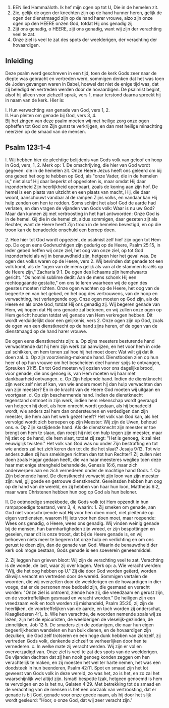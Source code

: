1. EEN lied Hammaäloth. Ik hef mijn ogen op tot U, Die in de hemelen zit.
2. Zie, gelijk de ogen der knechten zijn op de hand hunner heren, gelijk de ogen der dienstmaagd zijn op de hand harer vrouwe, alzo zijn onze ogen op den HEERE onzen God, totdat Hij ons genadig zij.
3. Zijt ons genadig, o HEERE, zijt ons genadig, want wij zijn der verachting veel te zat.
4. Onze ziel is veel te zat des spots der weelderigen, der verachting der hovaardigen.

## Inleiding

Deze psalm werd geschreven in een tijd, toen de kerk Gods zeer naar de diepte was gebracht en vertreden werd, sommigen denken dat het was toen de Joden gevangen waren in Babel, hoewel dat niet de enige tijd was, dat zij beledigd en vertreden werden door de hovaardigen. De psalmist begint, alsof hij alleen voor zichzelf sprak, vers 1, maar terstond daarna spreekt hij in naam van de kerk. Hier is:

I. Hun verwachting van genade van God, vers 1, 2.  
II. Hun pleiten om genade bij God, vers 3, 4.  
Bij het zingen van deze psalm moeten wij met heilige zorg onze ogen opheffen tot God om Zijn gunst te verkrijgen, en dan met heilige minachting neerzien op de smaad van de mensen.


## Psalm 123:1-4 
I. Wij hebben hier de plechtige belijdenis van Gods volk van geloof en hoop in God, vers, 1, 2. Merk op:
1\. De omschrijving, die hier van God wordt gegeven: die in de hemelen zit. Onze Heere Jezus heeft ons geleerd om bij ons gebed het oog te hebben op God, als "onze Vader, die in de hemelen is," niet alsof Hij daar beperkt of opgesloten is, maar omdat Hij daar inzonderheid Zijn heerlijkheid openbaart, zoals de koning aan zijn hof. De hemel is een plaats van uitzicht en een plaats van macht, Hij, die daar woont, aanschouwt vandaar al de rampen Zijns volks, en vandaar kan Hij hulp zenden om hen te redden. Soms schijnt het alsof God de aarde had verlaten, en dan vragen de vijanden van Gods volk: Waar is nu uw God? Maar dan kunnen zij met vertroosting in het hart antwoorden: Onze God is in de hemel. Gij die in de hemel zit, aldus sommigen, daar gezeten zijt als Rechter, want de Heere heeft Zijn troon in de hemelen bevestigd, en op die troon kan de benadeelde onschuld een beroep doen.

2\. Hoe hier tot God wordt opgezien, de psalmist zelf hief zijn ogen tot Hem op. De ogen eens Godvruchtigen zijn gedurig op de Heere, Psalm 25:15, in ieder gebed heffen wij onze ziel, het oog van onze ziel, op tot God inzonderheid als wij in benauwdheid zijn, hetgeen hier het geval was. De ogen des volks waren op de Heere, vers 2. Wij bevinden dat genade tot een volk komt, als de "ogen van de mens gelijk als van al de stammen Israëls op de Heere zijn," Zacharia 9:1. De ogen des lichaams zijn hemelwaarts gericht. "Os homini sublime dedit: Aan de mens schonk Hij een rechtopgaande gestalte," om ons te leren waarheen wij de ogen des geestes moeten richten. Onze ogen wachten op de Heere, het oog van de begeerte en van het gebed, en het oog des vertrouwens, van de hoop en verwachting, het verlangende oog. Onze ogen moeten op God zijn, als de Heere en als onze God, totdat Hij ons genadig zij. Wij begeren genade van Hem, wij hopen dat Hij ons genade zal betonen, en wij zullen onze ogen op Hem gericht houden totdat wij genade van Hem verkregen hebben. Dit wordt verduidelijkt door een gelijkenis, vers 2. Onze ogen zijn op God, zoals de ogen van een dienstknecht op de hand zijns heren, of de ogen van de dienstmaagd op de hand harer vrouwe. 

De ogen eens dienstknechts zijn: 
a. Op zijns meesters besturende hand verwachtende dat hij hem zijn werk zal aanwijzen, en het voor hem in orde zal schikken, en hem tonen zal hoe hij het moet doen: Wat wilt gij dat ik doen zal.
b. Op zijn voorziening-makende hand. Dienstboden zien op hun heer of op hun vrouwe om het bescheiden deel hunner spijs te ontvangen, Spreuken 31:15. En tot God moeten wij opzien voor ons dagelijks brood, voor genade, die ons genoeg is, van Hem moeten wij haar met dankbaarheid ontvangen.
c. Op Zijn helpende hand. Indien de dienstknecht zijn werk zelf niet af kan, van wie anders moet hij dan hulp verwachten dan van zijn meester? En in de kracht van de Heere God moeten wij uitgaan en voortgaan. 
d. Op zijn beschermende hand. Indien de dienstknecht tegenstand ontmoet in zijn werk, indien hem rekenschap wordt gevraagd van hetgeen hij doet, als hem onrecht wordt gedaan, als hij benadeeld wordt, wie anders zal hem dan ondersteunen en verdedigen dan zijn meester, die hem aan het werk gezet heeft? Het volk van God kan, als het vervolgd wordt zich beroepen op zijn Meester: Wij zijn de Uwen, behoud ons.
e. Op Zijn kastijdende hand. Als de dienstknecht zijn meester er toe brengt om hem te slaan, dan roept hij niet om hulp tegen zijn meester, maar hij ziet op de hand, die hem slaat, totdat zij zegt: "Het is genoeg, ik zal niet eeuwiglijk twisten." Het volk van God was nu onder Zijn bestraffing en tot wie anders zal het zich keren dan tot die die het slaat? Jesaja 9:12. Tot wie anders zullen zij hun smekingen richten dan tot hun Rechter? Zij zullen niet doen zoals Hagar gedaan heeft, die van haar meesteres wegliep toen deze haar met enige strengheid behandelde, Genesis 16:6, maar zich onderwerpen aan en zich vernederen onder de machtige hand Gods.
f. Op Zijn belonende hand. De dienstknecht verwacht zijn loon van zijn meester zijn: wel, gij goede en getrouwe dienstknecht. Geveinsden hebben hun oog op de hand van de wereld, en zij hebben van haar hun loon, Mattheüs 6:2, maar ware Christenen hebben hun oog op God als hun beloner.

II. De ootmoedige smeekbede, die Gods volk tot Hem opzendt in hun rampspoedige toestand, vers 3, 4, waarin:
1\. Zij smeken om genade, aan God niet voorschrijvende wat Hij voor hen doen moet, niet pleitende op eigen verdiensten, waarom Hij iets voor hen doen moet, maar roepende: Wees ons genadig, o Heere, wees ons genadig. Wij vinden weinig genade bij de mensen, hun barmhartigheden zijn wreed, er zijn bespottingen en geselen, maar dit is onze troost, dat bij de Heere genade is, en wij behoeven niets meer te begeren tot onze hulp en verlichting en om ons gerust te doen zijn, dan de genade van God. Waarin de benauwdheid der kerk ook moge bestaan, Gods genade is een soeverein geneesmiddel.

2\. Zij leggen hun grieven bloot: Wij zijn de verachting veel te zat. Verachting is de wonde, de last, waar zij over klagen. Merk op: 
a. Wie veracht werden: "Wij, die het oog hebben op U." Zij die door God worden geëerd, worden dikwijls veracht en vertreden door de wereld. Sommigen vertalen de woorden, die wij overzetten door de weelderigen en de hovaardigen in dier voege, dat er de personen mee bedoeld zijn, die gesmaad en veracht worden: "Onze ziel is ontroerd, ziende hoe zij, die vreedzaam en gerust zijn, en de voortreffelijken gesmaad en veracht worden." De heiligen zijn een vreedzaam volk en toch worden zij mishandeld, Psalm 35:20, zij zijn de heerlijken, de voortreffelijken van de aarde, en toch worden zij onderschat, Klaagliederen 4:1,.
b. Wie hen verachtte, de woorden nemende zoals wij ze lezen, zijn het de epicuristen, de weelderigen de vleselijk-gezinden, de zinnelijken, Job 12:5. De smaders zijn de zodanigen, die naar hun eigen begeerlijkheden wandelen en hun buik dienen, en de hovaardigen zijn dezulken, die God zelf trotseren en een hoge dunk hebben van zichzelf, zij vertreden Gods volk, denkende zichzelf te verheerlijken door hen te vernederen.
c. In welke mate zij veracht werden. Wij zijn er vol en oververzadigd van. Onze ziel is veel te zat des spots van de weelderigen. De vijanden dachten dat zij hen nooit genoeg konden zeggen om hen verachtelijk te maken, en zij moesten het wel ter harte nemen, het was een doodsteek in hun beenderen, Psalm 42:11. Spot en smaad zijn het lot geweest van Gods volk in deze wereld, zo was het, zo is het, en zo zal het waarschijnlijk wel altijd zijn. Ismaël bespotte Izak, hetgeen genoemd is hem te vervolgen en zo is het nu, Galaten 4:29. Met betrekking tot de smaad en de verachting van de mensen is het een oorzaak van vertroosting, dat er genade is bij God, genade voor onze goede naam, als hij door het slijk wordt gesleurd: "Hoor, o onze God, dat wij zeer veracht zijn." 
